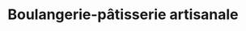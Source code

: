 ---
title: "Boulangerie-pâtisserie artisanale"
url: /paron/boulangerie-patisserie-artisanale/
shop: boulangerie
---